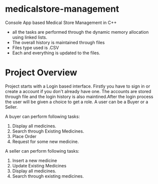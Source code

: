 # medicalstore-management
Console App based Medical Store Management in C++

* all the tasks are performed through the dynamic memory allocation using linked lists.
* The overall history is maintained through files
* Files type used is .CSV
* Each and everything is updated to the files.

# Project Overview
Project starts with a Login based interface. Firstly you have to sign in or create a account if you don't already have one. The accounts are stored through file and the
login history is also maintined.After the login process the user will be given a choice to get a role. A user can be a Buyer or a Seller.

A buyer can perform following tasks:
1. Display all medicines.
2. Search through Existing Medicines.
3. Place Order
4. Request for some new medicine.

A seller can perform following tasks:
1. Insert a new medicine
2. Update Existing Medicines
3. Display all medicines.
4. Search through existing medicines.
